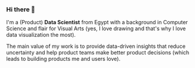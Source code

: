 ### Hi there 👋

I'm a (Product) **Data Scientist** from Egypt with a background in Computer Science and flair for Visual Arts (yes, I love drawing and that's why I love data visualization the most).

The main value of my work is to provide data-driven insights that reduce uncertainty and help product teams make better product decisions (which leads to building products me and users love).
